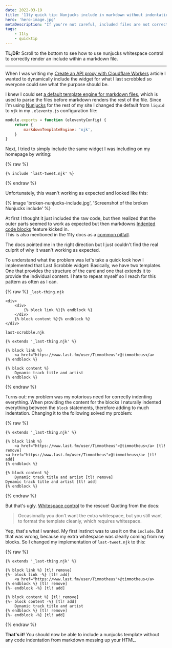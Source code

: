 ```yaml
---
date: 2022-03-19
title: '11ty quick tip: Nunjucks include in markdown without indentation'
hero: 'hero-image.jpg'
metaDescription: "If you're not careful, included files are not correctly rendered."
tags:
    - 11ty
    - quicktip
---
```


**TL;DR:** Scroll to the bottom to see how to use nunjucks whitespace control to correctly render an include within a markdown file.

---

When I was writing my [Create an API proxy with Cloudflare Workers](/api-proxy-with-cloudflare-workers) article I wanted to dynamically include the widget for what I last scrobbled so everyone could see what the purpose should be.

I knew I could set [a default template engine for markdown files](https://www.11ty.dev/docs/config/#default-template-engine-for-markdown-files), which is used to parse the files before markdown renders the rest of the file. Since I'm using [Nunjucks](https://mozilla.github.io/nunjucks/) for the rest of my site I changed the default from `liquid` to `njk` in my `.eleventy.js` configuration file:

```js
module.exports = function (eleventyConfig) {
	return {
		markdownTemplateEngine: 'njk',
	}
}
```

Next, I tried to simply include the same widget I was including on my homepage by writing:

{% raw %}

```jinja-html
{% include 'last-tweet.njk' %}
```

{% endraw %}

Unfortunately, this wasn't working as expected and looked like this:

{% image 'broken-nunjucks-include.jpg', 'Screenshot of the broken Nunjucks include' %}

At first I thought it just included the raw code, but then realized that the outer parts seemed to work as expected but then markdowns [Indented code blocks](https://spec.commonmark.org/0.28/#indented-code-blocks) feature kicked in.  
This is also mentioned in the 11ty docs as a [common pitfall](https://www.11ty.dev/docs/languages/markdown/#there-are-extra-and-in-my-output).

The docs pointed me in the right direction but I just couldn't find the real culprit of why it wasn't working as expected.

To understand what the problem was let's take a quick look how I implemented that Last Scrobble widget: Basically, we have two templates. One that provides the structure of the card and one that extends it to provide the individual content. I hate to repeat myself so I reach for this pattern as often as I can.

{% raw %}
`_last-thing.njk`

```jinja-html
<div>
	<div>
        {% block link %}{% endblock %}
    </div>
	{% block content %}{% endblock %}
</div>
```

`last-scrobble.njk`

```jinja-html
{% extends '_last-thing.njk' %}

{% block link %}
    <a href="https://www.last.fm/user/Timmotheus">@timmotheus</a>
{% endblock %}

{% block content %}
    Dynamic track title and artist
{% endblock %}
```

{% endraw %}

Turns out: my problem was my notorious need for correctly indenting everything. When providing the content for the blocks I naturally indented everything between the `block` statements, therefore adding to much indentation. Changing it to the following solved my problem:

{% raw %}

```
{% extends '_last-thing.njk' %}

{% block link %}
    <a href="https://www.last.fm/user/Timmotheus">@timmotheus</a> [tl! remove]
<a href="https://www.last.fm/user/Timmotheus">@timmotheus</a> [tl! add]
{% endblock %}

{% block content %}
    Dynamic track title and artist [tl! remove]
Dynamic track title and artist [tl! add]
{% endblock %}
```

{% endraw %}

But that's ugly. [Whitespace control](https://mozilla.github.io/nunjucks/templating.html#whitespace-control) to the rescue! Quoting from the docs:

> Occasionally you don't want the extra whitespace, but you still want to format the template cleanly, which requires whitespace.

Yep, that's what I wanted. My first instinct was to use it on the `include`. But that was wrong, because my extra whitespace was clearly coming from my blocks. So I changed my implementation of `last-tweet.njk` to this:

{% raw %}

```
{% extends '_last-thing.njk' %}

{% block link %} [tl! remove]
{%- block link -%} [tl! add]
    <a href="https://www.last.fm/user/Timmotheus">@timmotheus</a>
{% endblock %} [tl! remove]
{%- endblock -%} [tl! add]

{% block content %} [tl! remove]
{%- block content -%} [tl! add]
    Dynamic track title and artist
{% endblock %} [tl! remove]
{%- endblock -%} [tl! add]
```

{% endraw %}

**That's it!** You should now be able to include a nunjucks template without any code indentation from markdown messing up your HTML.
